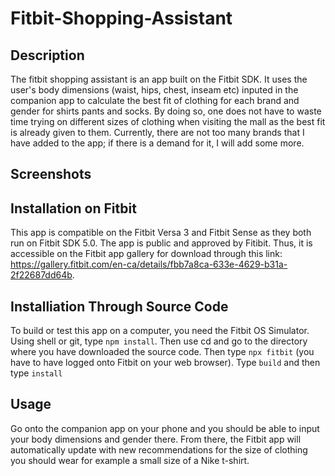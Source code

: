 # Fitbit-Shopping-Assistant
## Description

The fitbit shopping assistant is an app built on the Fitbit SDK. It uses the user's body dimensions (waist, hips, chest, inseam etc) inputed in the companion app to calculate the best fit of clothing for each brand and gender for shirts pants and socks. By doing so, one does not have to waste time trying on different sizes of clothing when visiting the mall as the best fit is already given to them. Currently, there are not too many brands that I have added to the app; if there is a demand for it, I will add some more. 

## Screenshots



## Installation on Fitbit

This app is compatible on the Fitbit Versa 3 and Fitbit Sense as they both run on Fitbit SDK 5.0. The app is public and approved by Fitibit. Thus, it is accessible on the Fitbit app gallery for download through this link: https://gallery.fitbit.com/en-ca/details/fbb7a8ca-633e-4629-b31a-2f22687dd64b.

## Installiation Through Source Code

To build or test this app on a computer, you need the Fitbit OS Simulator. Using shell or git, type ```npm install```. Then use cd and go to the directory where you have downloaded the source code. Then type ```npx fitbit``` (you have to have logged onto Fitbit on your web browser). Type ```build``` and then type ```install``` 

## Usage

Go onto the companion app on your phone and you should be able to input your body dimensions and gender there. From there, the Fitbit app will automatically update with new recommendations for the size of clothing you should wear for example a small size of a Nike t-shirt. 
